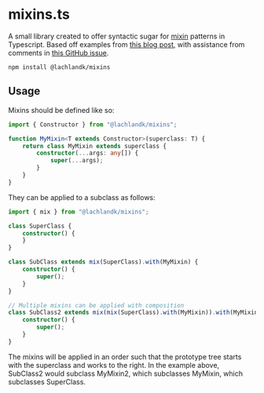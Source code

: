 # mixins.ts
A small library created to offer syntactic sugar for [mixin](https://en.wikipedia.org/wiki/Mixin) patterns in Typescript.
Based off examples from [this blog post](https://justinfagnani.com/2015/12/21/real-mixins-with-javascript-classes/), with assistance from comments in [this GitHub issue](https://github.com/Microsoft/TypeScript/pull/13743#issuecomment-277607201).
```shell
npm install @lachlandk/mixins
```

## Usage
Mixins should be defined like so:
```typescript
import { Constructor } from "@lachlandk/mixins";

function MyMixin<T extends Constructor>(superclass: T) {
    return class MyMixin extends superclass {
        constructor(...args: any[]) {
            super(...args);
        }
    }
}
```
They can be applied to a subclass as follows:

```typescript
import { mix } from "@lachlandk/mixins";

class SuperClass {
    constructor() {
    }
}

class SubClass extends mix(SuperClass).with(MyMixin) {
    constructor() {
        super();
    }
}

// Multiple mixins can be applied with composition
class SubClass2 extends mix(mix(SuperClass).with(MyMixin)).with(MyMixin2) {
    constructor() {
        super();
    }
}
```
The mixins will be applied in an order such that the prototype tree starts with the superclass and works to the right.
In the example above, SubClass2 would subclass MyMixin2, which subclasses MyMixin, which subclasses SuperClass.
